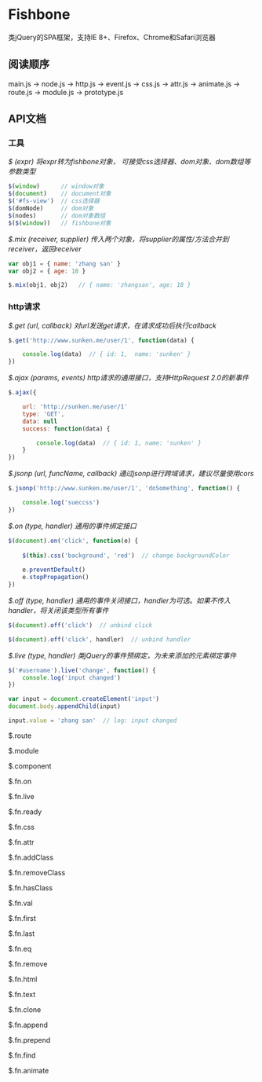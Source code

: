 # Fishbone
类jQuery的SPA框架，支持IE 8+、Firefox、Chrome和Safari浏览器

## 阅读顺序
main.js -> node.js -> http.js -> event.js -> css.js -> attr.js -> animate.js -> route.js -> module.js -> prototype.js

## API文档

### 工具

_$  (expr)  将expr转为fishbone对象， 可接受css选择器、dom对象、dom数组等参数类型_

```javascript
$(window)      // window对象
$(document)    // document对象
$('#fs-view')  // css选择器
$(domNode)     // dom对象
$(nodes)       // dom对象数组
$($(window))   // fishbone对象
```

_$.mix (receiver, supplier)  传入两个对象，将supplier的属性/方法合并到receiver，返回receiver_

```javascript
var obj1 = { name: 'zhang san' }
var obj2 = { age: 18 }

$.mix(obj1, obj2)   // { name: 'zhangsan', age: 18 }
```

### http请求

_$.get (url, callback)  对url发送get请求，在请求成功后执行callback_

```javascript
$.get('http://www.sunken.me/user/1', function(data) {

    console.log(data)  // { id: 1,  name: 'sunken' } 
})
```

_$.ajax (params, events)  http请求的通用接口，支持HttpRequest 2.0的新事件_

```javascript
$.ajax({

    url: 'http://sunken.me/user/1'
    type: 'GET',
    data: null
    success: function(data) {

        console.log(data)  // { id: 1, name: 'sunken' }
    }
})
```

_$.jsonp  (url, funcName, callback)  通过jsonp进行跨域请求，建议尽量使用cors_

```javascript
$.jsonp('http://www.sunken.me/user/1', 'doSomething', function() {

    console.log('sueccss')
})
```

_$.on  (type, handler)  通用的事件绑定接口_

```javascript
$(document).on('click', function(e) {
    
    $(this).css('background', 'red')  // change backgroundColor
    
    e.preventDefault()
    e.stopPropagation()
})
```

_$.off  (type, handler)  通用的事件关闭接口，handler为可选。如果不传入handler，将关闭该类型所有事件_

```javascript
$(document).off('click')  // unbind click

$(document).off('click', handler)  // unbind handler
```

_$.live  (type, handler)  类jQuery的事件预绑定，为未来添加的元素绑定事件_

```javascript
$('#username').live('change', function() {
    console.log('input changed')
})

var input = document.createElement('input')
document.body.appendChild(input)

input.value = 'zhang san'  // log: input changed
```

$.route

$.module

$.component

$.fn.on

$.fn.live

$.fn.ready

$.fn.css

$.fn.attr

$.fn.addClass

$.fn.removeClass

$.fn.hasClass

$.fn.val

$.fn.first

$.fn.last

$.fn.eq

$.fn.remove

$.fn.html

$.fn.text

$.fn.clone

$.fn.append

$.fn.prepend

$.fn.find

$.fn.animate
